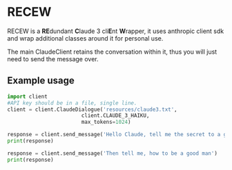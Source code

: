 # RECEW

RECEW is a **RE**dundant **C**laude 3 cli**E**nt **W**rapper, it uses anthropic client sdk and wrap additional classes around it for personal use.

The main ClaudeClient retains the conversation within it, thus you will just need to send the message over.

## Example usage

```python
import client
#API key should be in a file, single line.
client = client.ClaudeDialogue('resources/claude3.txt', 
                        client.CLAUDE_3_HAIKU,
                        max_tokens=1024)

response = client.send_message('Hello Claude, tell me the secret to a good life.')
print(response)

response = client.send_message('Then tell me, how to be a good man')
print(response)

```